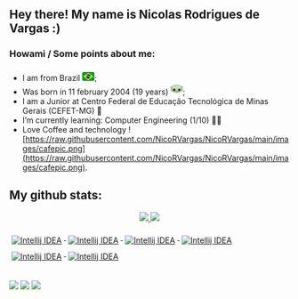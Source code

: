 ## Hey there! My name is Nicolas Rodrigues de Vargas :)

### Howami / Some points about me:
* I am from Brazil ![1f1e7-1f1f7](https://raw.githubusercontent.com/NicoRVargas/NicoRVargas/main/images/1f1e7-1f1f7.png);
* Was born in 11 february 2004 (19 years) ![images/babyyoda.png](https://raw.githubusercontent.com/NicoRVargas/NicoRVargas/main/images/babyyoda.png);
* I am a Junior at Centro Federal de Educação Tecnológica de Minas Gerais (CEFET-MG) 🏫 
* I’m currently learning: Computer Engineering (1/10) 🧑‍🎓
* Love Coffee and technology ![https://raw.githubusercontent.com/NicoRVargas/NicoRVargas/main/images/cafepic.png](https://raw.githubusercontent.com/NicoRVargas/NicoRVargas/main/images/cafepic.png).

## My github stats:
<div align="center">
  <a href="https://github.com/NicoRVargas">
  <img height="150em" src="https://github-readme-stats.vercel.app/api?username=NicoRVargas&show_icons=true&theme=dark&include_all_commits=true&count_private=true"/>
  <img height="150em" src="https://github-readme-stats.vercel.app/api/top-langs/?username=NicoRVargas&layout=compact&langs_count=7&theme=dark"/>

</div>
<div style="display: inline_block"><br>
  <img src="https://img.shields.io/badge/c%23-%23239120.svg?style=for-the-badge&logo=c-sharp&logoColor=white" alt="Intellij IDEA" style="vertical-align:top; margin:6px 4px">
  <img src="https://img.shields.io/badge/css3-%231572B6.svg?style=for-the-badge&logo=css3&logoColor=white" alt="Intellij IDEA" style="vertical-align:top; margin:6px 4px">
  <img src="https://img.shields.io/badge/python-3670A0?style=for-the-badge&logo=python&logoColor=ffdd54" alt="Intellij IDEA" style="vertical-align:top; margin:6px 4px">
  <img src="https://img.shields.io/badge/html5-%23E34F26.svg?style=for-the-badge&logo=html5&logoColor=white" alt="Intellij IDEA" style="vertical-align:top; margin:6px 4px">
  <img src="https://img.shields.io/badge/java-%23ED8B00.svg?style=for-the-badge&logo=java&logoColor=white" alt="Intellij IDEA" style="vertical-align:top; margin:6px 4px">
  <img src="https://img.shields.io/badge/C%2B%2B-00599C?style=for-the-badge&logo=c%2B%2B&logoColor=white" alt="Intellij IDEA" alt="Intellij IDEA" style="vertical-align:top; margin:6px 4px">

##

</div>
  <a href="https://www.instagram.com/nicorvg/" target="_blank"><img src="https://img.shields.io/badge/-Instagram-%23E4405F?style=for-the-badge&logo=instagram&logoColor=white" target="_blank"></a>
  <a href = "mailto:nicolas.vargas8@gmail.com"><img src="https://img.shields.io/badge/-Gmail-%23333?style=for-the-badge&logo=gmail&logoColor=white" target="_blank"></a>
  <a href="https://www.linkedin.com/in/nicolas-de-vargas-446435221/" target="_blank"><img src="https://img.shields.io/badge/-LinkedIn-%230077B5?style=for-the-badge&logo=linkedin&logoColor=white" target="_blank"></a> 
